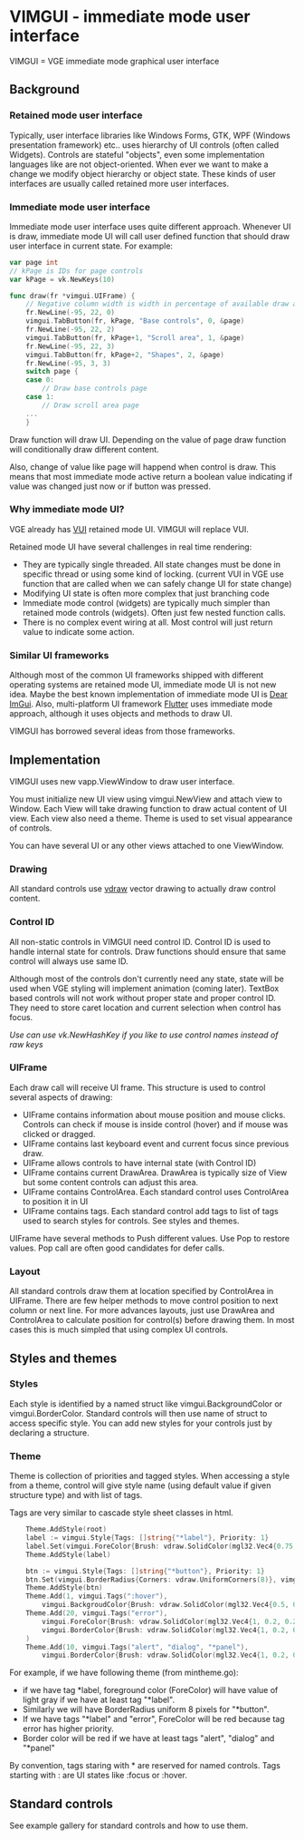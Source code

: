 
# VIMGUI - immediate mode user interface

VIMGUI = VGE immediate mode graphical user interface

## Background

### Retained mode user interface

Typically, user interface libraries like Windows Forms, GTK, WPF (Windows presentation framework) etc..
uses hierarchy of UI controls (often called Widgets). Controls are stateful "objects", even
some implementation languages like are not object-oriented.
When ever we want to make a change we modify object hierarchy or object state.
These kinds of user interfaces are usually called retained more user interfaces.

### Immediate mode user interface

Immediate mode user interface uses quite different approach. 
Whenever UI is draw, immediate mode UI will call user defined function
that should draw user interface in current state. For example:

```go
var page int
// kPage is IDs for page controls
var kPage = vk.NewKeys(10)

func draw(fr *vimgui.UIFrame) {
	// Negative column width is width in percentage of available draw area. -95 = 95%
	fr.NewLine(-95, 22, 0)
	vimgui.TabButton(fr, kPage, "Base controls", 0, &page)
	fr.NewLine(-95, 22, 2)
	vimgui.TabButton(fr, kPage+1, "Scroll area", 1, &page)
	fr.NewLine(-95, 22, 3)
	vimgui.TabButton(fr, kPage+2, "Shapes", 2, &page)
	fr.NewLine(-95, 3, 3)
	switch page {
	case 0:
	    // Draw base controls page
    case 1:
		// Draw scroll area page
	...	
	} 
```

Draw function will draw UI. Depending on the value of page draw function will
conditionally draw different content.

Also, change of value like page will happend when control is draw. 
This means that most immediate mode active return a boolean value indicating if value was changed just now or if button was pressed.


### Why immediate mode UI?

VGE already has [VUI](vui.md) retained mode UI. VIMGUI will replace VUI.

Retained mode UI have several challenges in real time rendering:
- They are typically single threaded. All state changes must be done in specific thread or using some kind of locking.
  (current VUI in VGE use function that are called when we can safely change UI for state change)
- Modifying UI state is often more complex that just branching code
- Immediate mode control (widgets) are typically much simpler than retained mode controls (widgets).
 Often just few nested function calls.
- There is no complex event wiring at all. Most control will just return value to indicate some action.


### Similar UI frameworks

Although most of the common UI frameworks shipped with different operating systems are retained mode UI, immediate mode UI is not new idea.
Maybe the best known implementation of immediate mode UI is [Dear ImGui](https://github.com/ocornut/imgui).
Also, multi-platform UI framework [Flutter](https://flutter.dev/) uses immediate mode approach, although it uses objects and methods to draw UI.

VIMGUI has borrowed several ideas from those frameworks.

## Implementation

VIMGUI uses new vapp.ViewWindow to draw user interface. 

You must initialize new UI view using vimgui.NewView and attach view to Window.
Each View will take drawing function to draw actual content of UI view. 
Each view also need a theme. Theme is used to set visual appearance of controls.

You can have several UI or any other views attached to one ViewWindow.  

### Drawing

All standard controls use [vdraw](vdraw.md) vector drawing to actually draw control content.

### Control ID

All non-static controls in VIMGUI need control ID. Control ID is used to handle internal state for controls. 
Draw functions should ensure that same control will always use same ID. 

Although most of the controls don't currently need any state, state will be used when VGE styling will implement animation (coming later).
TextBox based controls will not work without proper state and proper control ID. 
They need to store caret location and current selection when control has focus.

*Use can use vk.NewHashKey if you like to use control names instead of raw keys*

### UIFrame

Each draw call will receive UI frame. This structure is used to control several aspects of drawing:
- UIFrame contains information about mouse position and mouse clicks. 
  Controls can check if mouse is inside control (hover) and if mouse was clicked or dragged.
- UIFrame contains last keyboard event and current focus since previous draw.
- UIFrame allows controls to have internal state (with Control ID)
- UIFrame contains current DrawArea. DrawArea is typically size of View but some content controls can adjust this area.
- UIFrame contains ControlArea. Each standard control uses ControlArea to position it in UI
- UIFrame contains tags. Each standard control add tags to list of tags used to search styles for controls. See styles and themes.

UIFrame have several methods to Push different values. 
Use Pop to restore values. Pop call are often good candidates for defer calls.


### Layout

All standard controls draw them at location specified by ControlArea in UIFrame. 
There are few helper methods to move control position to next column or next line. 
For more advances layouts, just use DrawArea and ControlArea to calculate position for control(s) 
before drawing them. In most cases this is much simpled that using complex UI controls.


## Styles and themes

### Styles

Each style is identified by a named struct like vimgui.BackgroundColor or vimgui.BorderColor. 
Standard controls will then use name of struct to access specific style. 
You can add new styles for your controls just by declaring a structure.

### Theme 

Theme is collection of priorities and tagged styles. When accessing a style from a theme, 
control will give style name (using default value if given structure type) and
with list of tags.

Tags are very similar to cascade style sheet classes in html. 

```go
	Theme.AddStyle(root)
	label := vimgui.Style{Tags: []string{"*label"}, Priority: 1}
	label.Set(vimgui.ForeColor{Brush: vdraw.SolidColor(mgl32.Vec4{0.75, 0.75, 0.75, 1})})
	Theme.AddStyle(label)

	btn := vimgui.Style{Tags: []string{"*button"}, Priority: 1}
	btn.Set(vimgui.BorderRadius{Corners: vdraw.UniformCorners(8)}, vimgui.BorderThickness{Edges: vdraw.UniformEdge(2)})
	Theme.AddStyle(btn)
	Theme.Add(1, vimgui.Tags(":hover"),
		vimgui.BackgroudColor{Brush: vdraw.SolidColor(mgl32.Vec4{0.5, 0.5, 0.5, 0.2})})
    Theme.Add(20, vimgui.Tags("error"),
        vimgui.ForeColor{Brush: vdraw.SolidColor(mgl32.Vec4{1, 0.2, 0.2, 1})},
        vimgui.BorderColor{Brush: vdraw.SolidColor(mgl32.Vec4{1, 0.2, 0.2, 1})},
    )
    Theme.Add(10, vimgui.Tags("alert", "dialog", "*panel"),
        vimgui.BorderColor{Brush: vdraw.SolidColor(mgl32.Vec4{1, 0.2, 0.2, 1})})

```

For example, if we have following theme (from mintheme.go):
- if we have tag *label, 
 foreground color (ForeColor) will have value of light gray if we have at least tag "*label".
- Similarly we will have BorderRadius uniform 8 pixels for "*button".
- If we have tags "*label" and "error", ForeColor will be red because tag error has higher priority.
- Border color will be red if we have at least tags "alert", "dialog" and "*panel"

By convention, tags staring with * are reserved for named controls. 
Tags starting with : are UI states like :focus or :hover.

## Standard controls

See example gallery for standard controls and how to use them.

